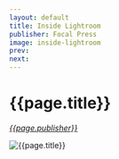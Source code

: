 ```yaml
---
layout: default
title: Inside Lightroom
publisher: Focal Press
image: inside-lightroom
prev: 
next:
---
```


# {{page.title}}<br />
[*{{page.publisher}}*](https://www.routledge.com/Inside-Lightroom-2-The-serious-photographers-guide-to-Lightroom-efficiency/Earney/p/book/9780240811420)

![{{page.title}}]({{page.image}}.webp "{{page.title}}")